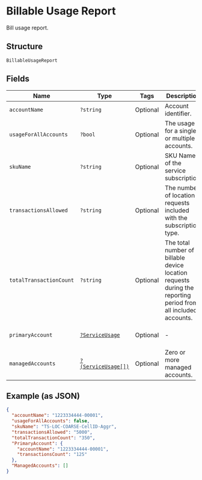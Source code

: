 
# Billable Usage Report

Bill usage report.

## Structure

`BillableUsageReport`

## Fields

| Name | Type | Tags | Description | Getter | Setter |
|  --- | --- | --- | --- | --- | --- |
| `accountName` | `?string` | Optional | Account identifier. | getAccountName(): ?string | setAccountName(?string accountName): void |
| `usageForAllAccounts` | `?bool` | Optional | The usage is for a single or multiple accounts. | getUsageForAllAccounts(): ?bool | setUsageForAllAccounts(?bool usageForAllAccounts): void |
| `skuName` | `?string` | Optional | SKU Name of the service subscription. | getSkuName(): ?string | setSkuName(?string skuName): void |
| `transactionsAllowed` | `?string` | Optional | The number of location requests included with the subscription type. | getTransactionsAllowed(): ?string | setTransactionsAllowed(?string transactionsAllowed): void |
| `totalTransactionCount` | `?string` | Optional | The total number of billable device location requests during the reporting period from all included accounts. | getTotalTransactionCount(): ?string | setTotalTransactionCount(?string totalTransactionCount): void |
| `primaryAccount` | [`?ServiceUsage`](../../doc/models/service-usage.md) | Optional | - | getPrimaryAccount(): ?ServiceUsage | setPrimaryAccount(?ServiceUsage primaryAccount): void |
| `managedAccounts` | [`?(ServiceUsage[])`](../../doc/models/service-usage.md) | Optional | Zero or more managed accounts. | getManagedAccounts(): ?array | setManagedAccounts(?array managedAccounts): void |

## Example (as JSON)

```json
{
  "accountName": "1223334444-00001",
  "usageForAllAccounts": false,
  "skuName": "TS-LOC-COARSE-CellID-Aggr",
  "transactionsAllowed": "5000",
  "totalTransactionCount": "350",
  "PrimaryAccount": {
    "accountName": "1223334444-00001",
    "transactionsCount": "125"
  },
  "ManagedAccounts": []
}
```

